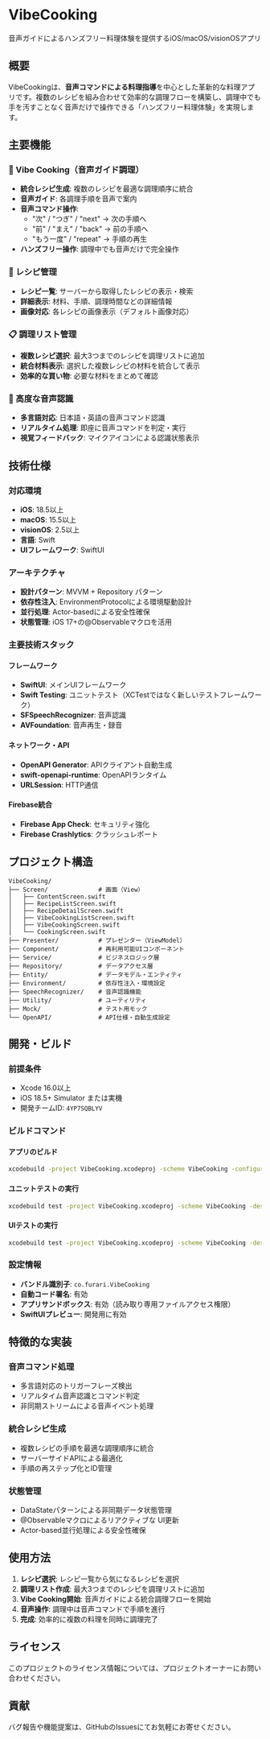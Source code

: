 # VibeCooking

音声ガイドによるハンズフリー料理体験を提供するiOS/macOS/visionOSアプリ

## 概要

VibeCookingは、**音声コマンドによる料理指導**を中心とした革新的な料理アプリです。複数のレシピを組み合わせて効率的な調理フローを構築し、調理中でも手を汚すことなく音声だけで操作できる「ハンズフリー料理体験」を実現します。

## 主要機能

### 🍳 Vibe Cooking（音声ガイド調理）
- **統合レシピ生成**: 複数のレシピを最適な調理順序に統合
- **音声ガイド**: 各調理手順を音声で案内
- **音声コマンド操作**: 
  - "次" / "つぎ" / "next" → 次の手順へ
  - "前" / "まえ" / "back" → 前の手順へ
  - "もう一度" / "repeat" → 手順の再生
- **ハンズフリー操作**: 調理中でも音声だけで完全操作

### 📝 レシピ管理
- **レシピ一覧**: サーバーから取得したレシピの表示・検索
- **詳細表示**: 材料、手順、調理時間などの詳細情報
- **画像対応**: 各レシピの画像表示（デフォルト画像対応）

### 📋 調理リスト管理
- **複数レシピ選択**: 最大3つまでのレシピを調理リストに追加
- **統合材料表示**: 選択した複数レシピの材料を統合して表示
- **効率的な買い物**: 必要な材料をまとめて確認

### 🎤 高度な音声認識
- **多言語対応**: 日本語・英語の音声コマンド認識
- **リアルタイム処理**: 即座に音声コマンドを判定・実行
- **視覚フィードバック**: マイクアイコンによる認識状態表示

## 技術仕様

### 対応環境
- **iOS**: 18.5以上
- **macOS**: 15.5以上
- **visionOS**: 2.5以上
- **言語**: Swift
- **UIフレームワーク**: SwiftUI

### アーキテクチャ
- **設計パターン**: MVVM + Repository パターン
- **依存性注入**: EnvironmentProtocolによる環境駆動設計
- **並行処理**: Actor-basedによる安全性確保
- **状態管理**: iOS 17+の@Observableマクロを活用

### 主要技術スタック

#### フレームワーク
- **SwiftUI**: メインUIフレームワーク
- **Swift Testing**: ユニットテスト（XCTestではなく新しいテストフレームワーク）
- **SFSpeechRecognizer**: 音声認識
- **AVFoundation**: 音声再生・録音

#### ネットワーク・API
- **OpenAPI Generator**: APIクライアント自動生成
- **swift-openapi-runtime**: OpenAPIランタイム
- **URLSession**: HTTP通信

#### Firebase統合
- **Firebase App Check**: セキュリティ強化
- **Firebase Crashlytics**: クラッシュレポート

## プロジェクト構造

```
VibeCooking/
├── Screen/              # 画面（View）
│   ├── ContentScreen.swift
│   ├── RecipeListScreen.swift
│   ├── RecipeDetailScreen.swift
│   ├── VibeCookingListScreen.swift
│   ├── VibeCookingScreen.swift
│   └── CookingScreen.swift
├── Presenter/           # プレゼンター（ViewModel）
├── Component/           # 再利用可能UIコンポーネント
├── Service/             # ビジネスロジック層
├── Repository/          # データアクセス層
├── Entity/              # データモデル・エンティティ
├── Environment/         # 依存性注入・環境設定
├── SpeechRecognizer/    # 音声認識機能
├── Utility/             # ユーティリティ
├── Mock/                # テスト用モック
└── OpenAPI/             # API仕様・自動生成設定
```

## 開発・ビルド

### 前提条件
- Xcode 16.0以上
- iOS 18.5+ Simulator または実機
- 開発チームID: `4YP7SQBLYV`

### ビルドコマンド

#### アプリのビルド
```bash
xcodebuild -project VibeCooking.xcodeproj -scheme VibeCooking -configuration Debug build
```

#### ユニットテストの実行
```bash
xcodebuild test -project VibeCooking.xcodeproj -scheme VibeCooking -destination 'platform=iOS Simulator,name=iPhone 15,OS=latest'
```

#### UIテストの実行
```bash
xcodebuild test -project VibeCooking.xcodeproj -scheme VibeCooking -destination 'platform=iOS Simulator,name=iPhone 15,OS=latest' -only-testing:VibeCookingUITests
```

### 設定情報
- **バンドル識別子**: `co.furari.VibeCooking`
- **自動コード署名**: 有効
- **アプリサンドボックス**: 有効（読み取り専用ファイルアクセス権限）
- **SwiftUIプレビュー**: 開発用に有効

## 特徴的な実装

### 音声コマンド処理
- 多言語対応のトリガーフレーズ検出
- リアルタイム音声認識とコマンド判定
- 非同期ストリームによる音声イベント処理

### 統合レシピ生成
- 複数レシピの手順を最適な調理順序に統合
- サーバーサイドAPIによる最適化
- 手順の再ステップ化とID管理

### 状態管理
- DataStateパターンによる非同期データ状態管理
- @Observableマクロによるリアクティブな UI更新
- Actor-based並行処理による安全性確保

## 使用方法

1. **レシピ選択**: レシピ一覧から気になるレシピを選択
2. **調理リスト作成**: 最大3つまでのレシピを調理リストに追加
3. **Vibe Cooking開始**: 音声ガイドによる統合調理フローを開始
4. **音声操作**: 調理中は音声コマンドで手順を進行
5. **完成**: 効率的に複数の料理を同時に調理完了

## ライセンス

このプロジェクトのライセンス情報については、プロジェクトオーナーにお問い合わせください。

## 貢献

バグ報告や機能提案は、GitHubのIssuesにてお気軽にお寄せください。